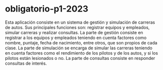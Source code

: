 # obligatorio-p1-2023
Esta aplicación consiste en un sistema de gestión y simulación de carreras de autos. Sus principales funciones son: registrar equipos y empleados, simular carreras y realizar consultas.
La parte de gestión consiste en registrar a los equipos y empleados teniendo en cuenta factores como nombre, puntaje, fecha de nacimiento, entre otros, que son propios de cada clase.
La parte de simulación se encarga de simular las carreras teniendo en cuenta factores como el rendimiento de los pilotos y de los autos, y si los pilotos están lesionados o no.
La parte de consultas consiste en responder consultas de interés.
